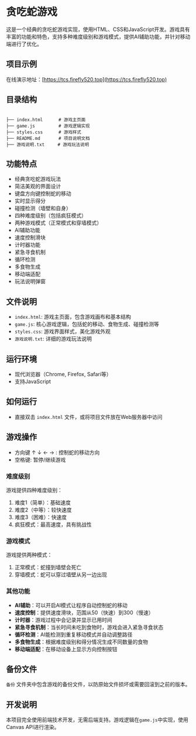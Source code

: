 # 贪吃蛇游戏

这是一个经典的贪吃蛇游戏实现，使用HTML、CSS和JavaScript开发。游戏具有丰富的功能和特色，支持多种难度级别和游戏模式，提供AI辅助功能，并针对移动端进行了优化。

## 项目示例

在线演示地址：[https://tcs.firefly520.top](https://tcs.firefly520.top)

## 目录结构

```

├── index.html      # 游戏主页面
├── game.js         # 游戏逻辑实现
├── styles.css      # 游戏样式
├── README.md       # 项目说明文档
├── 游戏说明.txt     # 游戏玩法说明
```

## 功能特点

- 经典贪吃蛇游戏玩法
- 简洁美观的界面设计
- 键盘方向键控制蛇的移动
- 实时显示得分
- 碰撞检测（墙壁和自身）
- 四种难度级别（包括疯狂模式）
- 两种游戏模式（正常模式和穿墙模式）
- AI辅助功能
- 速度控制滑块
- 计时器功能
- 紧急寻食机制
- 循环检测
- 多食物生成
- 移动端适配
- 玩法说明弹窗

## 文件说明

- `index.html`: 游戏主页面，包含游戏画布和基本结构
- `game.js`: 核心游戏逻辑，包括蛇的移动、食物生成、碰撞检测等
- `styles.css`: 游戏界面样式，美化游戏外观
- `游戏说明.txt`: 详细的游戏玩法说明

## 运行环境

- 现代浏览器（Chrome, Firefox, Safari等）
- 支持JavaScript

## 如何运行

- 直接双击 `index.html` 文件，或将项目文件放在Web服务器中访问

## 游戏操作

- 方向键 ↑ ↓ ← → : 控制蛇的移动方向
- 空格键: 暂停/继续游戏

### 难度级别

游戏提供四种难度级别：

1. 难度1（简单）：基础速度
2. 难度2（中等）：较快速度
3. 难度3（困难）：快速度
4. 疯狂模式：最高速度，具有挑战性

### 游戏模式

游戏提供两种模式：

1. 正常模式：蛇撞到墙壁会死亡
2. 穿墙模式：蛇可以穿过墙壁从另一边出现

### 其他功能

- **AI辅助**：可以开启AI模式让程序自动控制蛇的移动
- **速度控制**：提供速度滑块，范围从50（快速）到300（慢速）
- **计时器**：游戏过程中会记录并显示已用时间
- **紧急寻食机制**：当长时间未吃到食物时，游戏会进入紧急寻食状态
- **循环检测**：AI能检测到重复移动模式并自动调整路径
- **多食物生成**：根据难度级别和得分情况生成不同数量的食物
- **移动端适配**：在移动设备上显示方向控制按钮

## 备份文件

`备份` 文件夹中包含游戏的备份文件，以防原始文件损坏或需要回滚到之前的版本。

## 开发说明

本项目完全使用前端技术开发，无需后端支持。游戏逻辑在`game.js`中实现，使用Canvas API进行渲染。
